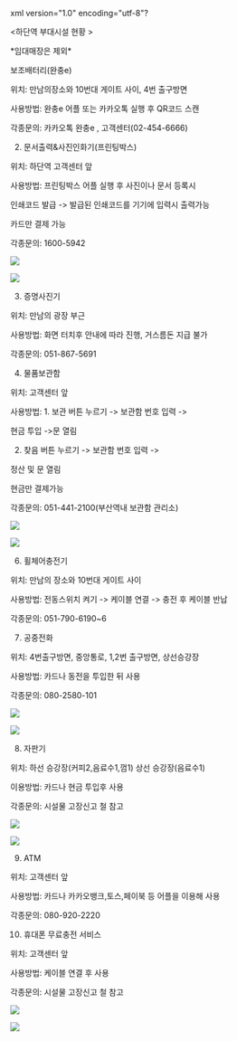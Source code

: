 xml version="1.0" encoding="utf-8"?


<하단역 부대시설 현황 >

\*임대매장은 제외\*

보조배터리(완충e)

위치: 만남의장소와 10번대 게이트 사이, 4번 출구방면

사용방법: 완충e 어플 또는 카카오톡 실행 후 QR코드 스캔

각종문의: 카카오톡 완충e , 고객센터(02-454-6666)

2. 문서출력&사진인화기(프린팅박스)

위치: 하단역 고객센터 앞

사용방법: 프린팅박스 어플 실행 후 사진이나 문서 등록시

인쇄코드 발급 -> 발급된 인쇄코드를 기기에 입력시 출력가능

카드만 결제 가능

각종문의: 1600-5942

![](bindata/BIN0007.jpg)

![](bindata/BIN0003.jpg)

3. 증명사진기

위치: 만남의 광장 부근

사용방법: 화면 터치후 안내에 따라 진행, 거스름돈 지급 불가

각종문의: 051-867-5691

4. 물품보관함

위치: 고객센터 앞

사용방법: 1. 보관 버튼 누르기 -> 보관함 번호 입력 ->

현금 투입 ->문 열림

2. 찾음 버튼 누르기 -> 보관함 번호 입력 ->

정산 및 문 열림

현금만 결제가능

각종문의: 051-441-2100(부산역내 보관함 관리소)

![](bindata/BIN0008.jpg)

![](bindata/BIN0009.jpg)

6. 휠체어충전기

위치: 만남의 장소와 10번대 게이트 사이

사용방법: 전동스위치 켜기 -> 케이블 연결 -> 충전 후 케이블 반납

각종문의: 051-790-6190~6

7. 공중전화

위치: 4번출구방면, 중앙통로, 1,2번 출구방면, 상선승강장

사용방법: 카드나 동전을 투입한 뒤 사용

각종문의: 080-2580-101

![](bindata/BIN000A.jpg)

![](bindata/BIN0006.jpg)

8. 자판기

위치: 하선 승강장(커피2,음료수1,껌1) 상선 승강장(음료수1)

이용방법: 카드나 현금 투입후 사용

각종문의: 시설물 고장신고 철 참고

![](bindata/BIN0004.jpg)

![](bindata/BIN0005.jpg)

9. ATM

위치: 고객센터 앞

사용방법: 카드나 카카오뱅크,토스,페이북 등 어플을 이용해 사용

각종문의: 080-920-2220

10. 휴대폰 무료충전 서비스

위치: 고객센터 앞

사용방법: 케이블 연결 후 사용

각종문의: 시설물 고장신고 철 참고

![](bindata/BIN0002.jpg)

![](bindata/BIN0001.jpg)